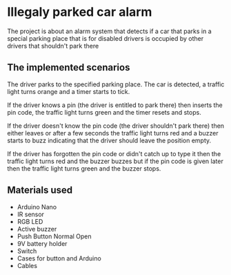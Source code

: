 # Illegaly parked car alarm

The project is about an alarm system  that detects if a car that parks in a special parking place that is for disabled drivers is occupied by other drivers that shouldn't park there

## The implemented scenarios

The driver parks to the specified parking place. The car is detected, a traffic light turns orange and a timer starts to tick.

If the driver knows a pin (the driver is entitled to park there) then inserts the pin code, the traffic light turns green and the timer resets and stops.

If  the driver doesn't know the pin code (the driver shouldn't park there) then either leaves or after a few seconds the traffic light turns red and a buzzer starts to buzz indicating that 
the driver should leave the position empty.

If the driver has forgotten the pin code or didn't catch up to type it then the traffic light turns red and the buzzer buzzes but if the pin code is given later then the traffic light
turns green and the buzzer stops.

## Materials used

* Arduino Nano
* IR sensor
* RGB LED
* Active buzzer
* Push Button Normal Open
* 9V battery holder
* Switch
* Cases for button and Arduino
* Cables


